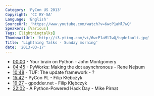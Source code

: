 ```yaml
---
Category: 'PyCon US 2013'
Copyright: 'CC BY-SA'
Language: 'English'
SourceUrl: 'https://www.youtube.com/watch?v=6wcP1aMl7wQ'
Speakers: [Various]
Tags: [lightningtalks]
ThumbnailUrl: 'http://i3.ytimg.com/vi/6wcP1aMl7wQ/hqdefault.jpg'
Title: 'Lightning Talks - Sunday morning'
date: '2013-03-17'
---
```

* [00:00](#t=0m) - Your brain on Python - John Montgomery
* [04:45](#t=4m45s) - PyWorks: Making the dot asynchronous - Rene Nejsum
* [10:48](#t=10m48s) - TUF: The update framework - ?
* [15:42](#t=15m42s) - PyCon PL - Filip Kłębczyk
* [19:27](#t=19m27s) - gpodder.net - Filip Kłębczyk
* [22:02](#t=22m2s) - A Python-Powered Hack Day - Mike Pirnat
